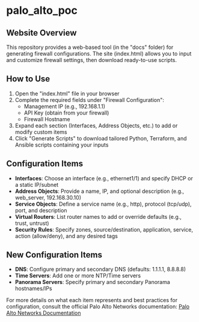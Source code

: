 # palo_alto_poc

## Website Overview

This repository provides a web-based tool (in the "docs" folder) for generating firewall configurations. The site (index.html) allows you to input and customize firewall settings, then download ready-to-use scripts.

## How to Use

1. Open the "index.html" file in your browser
2. Complete the required fields under "Firewall Configuration":
   - Management IP (e.g., 192.168.1.1)
   - API Key (obtain from your firewall)
   - Firewall Hostname
3. Expand each section (Interfaces, Address Objects, etc.) to add or modify custom items
4. Click "Generate Scripts" to download tailored Python, Terraform, and Ansible scripts containing your inputs

## Configuration Items

- **Interfaces**: Choose an interface (e.g., ethernet1/1) and specify DHCP or a static IP/subnet
- **Address Objects**: Provide a name, IP, and optional description (e.g., web_server, 192.168.30.10)
- **Service Objects**: Define a service name (e.g., http), protocol (tcp/udp), port, and description
- **Virtual Routers**: List router names to add or override defaults (e.g., trust, untrust)
- **Security Rules**: Specify zones, source/destination, application, service, action (allow/deny), and any desired tags

## New Configuration Items

- **DNS**: Configure primary and secondary DNS (defaults: 1.1.1.1, 8.8.8.8)
- **Time Servers**: Add one or more NTP/Time servers
- **Panorama Servers**: Specify primary and secondary Panorama hostnames/IPs

For more details on what each item represents and best practices for configuration, consult the official Palo Alto Networks documentation:
[Palo Alto Networks Documentation](https://docs.paloaltonetworks.com)
